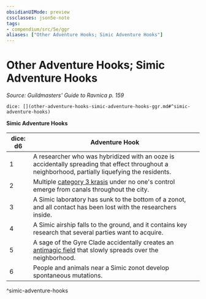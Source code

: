 ```yaml
---
obsidianUIMode: preview
cssclasses: json5e-note
tags:
- compendium/src/5e/ggr
aliases: ["Other Adventure Hooks; Simic Adventure Hooks"]
---
```

# Other Adventure Hooks; Simic Adventure Hooks
*Source: Guildmasters' Guide to Ravnica p. 159* 

`dice: [](other-adventure-hooks-simic-adventure-hooks-ggr.md#^simic-adventure-hooks)`

**Simic Adventure Hooks**

| dice: d6 | Adventure Hook |
|----------|----------------|
| 1 | A researcher who was hybridized with an ooze is accidentally spreading that effect throughout a neighborhood, partially liquefying the residents. |
| 2 | Multiple [category 3 krasis](z_compendium/bestiary/monstrosity/category-3-krasis-ggr.md) under no one's control emerge from canals throughout the city. |
| 3 | A Simic laboratory has sunk to the bottom of a zonot, and all contact has been lost with the researchers inside. |
| 4 | A Simic airship falls to the ground, and it contains key research that several parties want to acquire. |
| 5 | A sage of the Gyre Clade accidentally creates an [antimagic field](z_compendium/spells/antimagic-field.md) that slowly spreads over the neighborhood. |
| 6 | People and animals near a Simic zonot develop spontaneous mutations. |
^simic-adventure-hooks